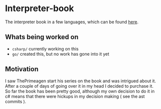 # Interpreter-book
The interpreter book in a few languages, which can be found [here](https://interpreterbook.com/).

## Whats being worked on

- `csharp/` currently working on this
- `go/` created this, but no work has gone into it yet

## Motivation

I saw ThePrimeagen start his series on the book and was intrigued about it. 
After a couple of days of going over it in my head I decided to purchase it.
So far the book has been pretty good, although my own decision to do it in c# means that there were hickups in my decision making ( see the ast commits ).
